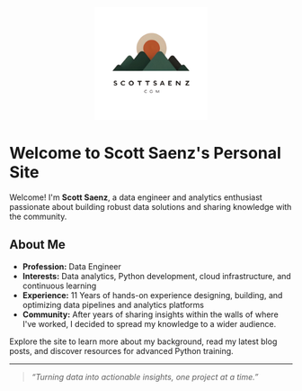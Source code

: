 <p align="center">
  <img src="src/imgs/logo.svg" alt="Scott Saenz Logo" width="200"/>
</p>

# Welcome to Scott Saenz's Personal Site

Welcome! I'm **Scott Saenz**, a data engineer and analytics enthusiast passionate about building robust data solutions and sharing knowledge with the community.

## About Me

- **Profession:** Data Engineer
- **Interests:** Data analytics, Python development, cloud infrastructure, and continuous learning
- **Experience:** 11 Years of hands-on experience designing, building, and optimizing data pipelines and analytics platforms
- **Community:** After years of sharing insights within the walls of where I've worked, I decided to spread my knowledge to a wider audience. 

Explore the site to learn more about my background, read my latest blog posts, and discover resources for advanced Python training.

---

> _“Turning data into actionable insights, one project at a time.”_